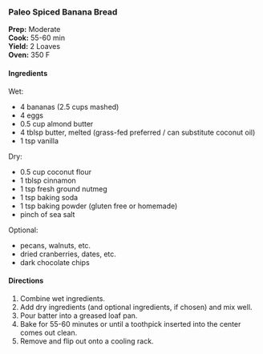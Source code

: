 ### Paleo Spiced Banana Bread

**Prep:** Moderate<br>
**Cook:** 55-60 min<br>
**Yield:** 2 Loaves<br>
**Oven:** 350 F

#### Ingredients
Wet:
* 4 bananas (2.5 cups mashed)
* 4 eggs
* 0.5 cup almond butter
* 4 tblsp butter, melted (grass-fed preferred / can substitute coconut oil)
* 1 tsp vanilla

Dry:
* 0.5 cup coconut flour
* 1 tblsp cinnamon
* 1 tsp fresh ground nutmeg
* 1 tsp baking soda
* 1 tsp baking powder (gluten free or homemade)
* pinch of sea salt

Optional:
* pecans, walnuts, etc.
* dried cranberries, dates, etc.
* dark chocolate chips

#### Directions
1. Combine wet ingredients.
2. Add dry ingredients (and optional ingredients, if chosen) and mix well.
3. Pour batter into a greased loaf pan.
4. Bake for 55-60 minutes or until a toothpick inserted into the center comes out clean.
5. Remove and flip out onto a cooling rack.
